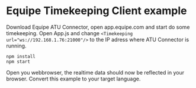 # Equipe Timekeeping Client example

Download Equipe ATU Connector, open app.equipe.com and start do some timekeeping. Open App.js and change `<Timekeeping url="ws://192.168.1.76:21000"/>` to the IP adress where ATU Connector is running.

    npm install
    npm start

Open you webbrowser, the realtime data should now be reflected in your browser. Convert this example to your target language.